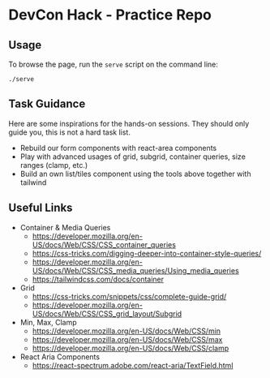 # DevCon Hack - Practice Repo

## Usage

To browse the page, run the `serve` script on the command line:

    ./serve

## Task Guidance

Here are some inspirations for the hands-on sessions. They should only guide you, this is not a hard task list.

- Rebuild our form components with react-area components
- Play with advanced usages of grid, subgrid, container queries, size ranges (clamp, etc.)
- Build an own list/tiles component using the tools above together with tailwind

## Useful Links

- Container & Media Queries
  - https://developer.mozilla.org/en-US/docs/Web/CSS/CSS_container_queries
  - https://css-tricks.com/digging-deeper-into-container-style-queries/
  - https://developer.mozilla.org/en-US/docs/Web/CSS/CSS_media_queries/Using_media_queries
  - https://tailwindcss.com/docs/container
- Grid
  - https://css-tricks.com/snippets/css/complete-guide-grid/
  - https://developer.mozilla.org/en-US/docs/Web/CSS/CSS_grid_layout/Subgrid
- Min, Max, Clamp
  - https://developer.mozilla.org/en-US/docs/Web/CSS/min
  - https://developer.mozilla.org/en-US/docs/Web/CSS/max
  - https://developer.mozilla.org/en-US/docs/Web/CSS/clamp
- React Aria Components
  - https://react-spectrum.adobe.com/react-aria/TextField.html

